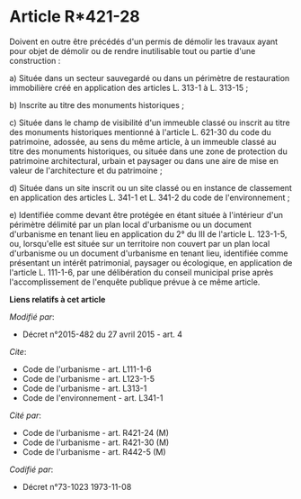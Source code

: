 # Article R*421-28

Doivent en outre être précédés d'un permis de démolir les travaux ayant pour objet de démolir ou de rendre inutilisable tout
ou partie d'une construction : 

a) Située dans un secteur sauvegardé ou dans un périmètre de restauration immobilière créé en application des articles L.
313-1 à L. 313-15 ; 

b) Inscrite au titre des monuments historiques ; 

c) Située dans le champ de visibilité d'un immeuble classé ou inscrit au titre des monuments historiques mentionné à
l'article L. 621-30 du code du patrimoine, adossée, au sens du même article, à un immeuble classé au titre des monuments
historiques, ou située dans une zone de protection du patrimoine architectural, urbain et paysager ou dans une aire de mise
en valeur de l'architecture et du patrimoine ; 

d) Située dans un site inscrit ou un site classé ou en instance de classement en application des articles L. 341-1 et L.
341-2 du code de l'environnement ; 

e) Identifiée comme devant être protégée en étant située à l'intérieur d'un périmètre délimité par un plan local d'urbanisme
ou un document d'urbanisme en tenant lieu en application du 2° du III de l'article L. 123-1-5, ou, lorsqu'elle est située sur
un territoire non couvert par un plan local d'urbanisme ou un document d'urbanisme en tenant lieu, identifiée comme
présentant un intérêt patrimonial, paysager ou écologique, en application de l'article L. 111-1-6, par une délibération du
conseil municipal prise après l'accomplissement de l'enquête publique prévue à ce même article.

**Liens relatifs à cet article**

_Modifié par_:

  - Décret n°2015-482 du 27 avril 2015 - art. 4

_Cite_:

  - Code de l'urbanisme - art. L111-1-6
  - Code de l'urbanisme - art. L123-1-5
  - Code de l'urbanisme - art. L313-1
  - Code de l'environnement - art. L341-1

_Cité par_:

  - Code de l'urbanisme - art. R421-24 (M)
  - Code de l'urbanisme - art. R421-30 (M)
  - Code de l'urbanisme - art. R442-5 (M)

_Codifié par_:

  - Décret n°73-1023 1973-11-08
